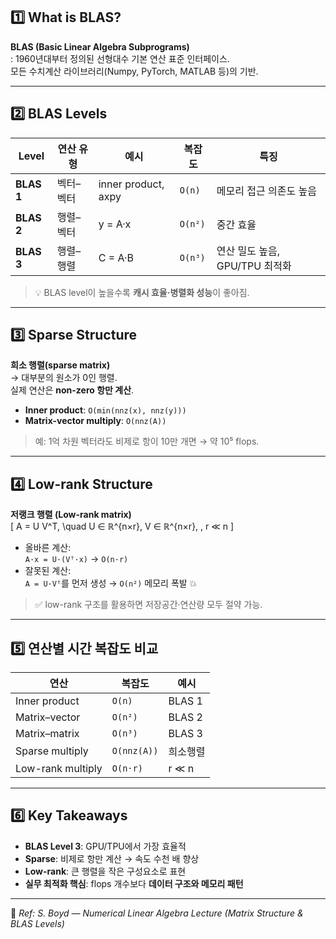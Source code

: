 
## 1️⃣ What is BLAS?
**BLAS (Basic Linear Algebra Subprograms)**  
: 1960년대부터 정의된 선형대수 기본 연산 표준 인터페이스.  
모든 수치계산 라이브러리(Numpy, PyTorch, MATLAB 등)의 기반.

---

## 2️⃣ BLAS Levels

| Level | 연산 유형 | 예시 | 복잡도 | 특징 |
|-------|------------|------|---------|------|
| **BLAS 1** | 벡터–벡터 | inner product, axpy | `O(n)` | 메모리 접근 의존도 높음 |
| **BLAS 2** | 행렬–벡터 | y = A·x | `O(n²)` | 중간 효율 |
| **BLAS 3** | 행렬–행렬 | C = A·B | `O(n³)` | 연산 밀도 높음, GPU/TPU 최적화 |

> 💡 BLAS level이 높을수록 **캐시 효율·병렬화 성능**이 좋아짐.

---

## 3️⃣ Sparse Structure

**희소 행렬(sparse matrix)**  
→ 대부분의 원소가 0인 행렬.  
실제 연산은 **non-zero 항만 계산**.

- **Inner product**: `O(min(nnz(x), nnz(y)))`
- **Matrix-vector multiply**: `O(nnz(A))`

> 예: 1억 차원 벡터라도 비제로 항이 10만 개면 → 약 10⁵ flops.

---

## 4️⃣ Low-rank Structure

**저랭크 행렬 (Low-rank matrix)**  
\[
A = U V^T, \quad U ∈ ℝ^{n×r}, V ∈ ℝ^{n×r}, \, r ≪ n
\]

- 올바른 계산:  
  `A·x = U·(Vᵀ·x)` → `O(n·r)`
- 잘못된 계산:  
  `A = U·Vᵀ`를 먼저 생성 → `O(n²)` 메모리 폭발 💥

> ✅ low-rank 구조를 활용하면 저장공간·연산량 모두 절약 가능.

---

## 5️⃣ 연산별 시간 복잡도 비교

| 연산 | 복잡도 | 예시 |
|------|----------|------|
| Inner product | `O(n)` | BLAS 1 |
| Matrix–vector | `O(n²)` | BLAS 2 |
| Matrix–matrix | `O(n³)` | BLAS 3 |
| Sparse multiply | `O(nnz(A))` | 희소행렬 |
| Low-rank multiply | `O(n·r)` | r ≪ n |

---

## 6️⃣ Key Takeaways

- **BLAS Level 3**: GPU/TPU에서 가장 효율적  
- **Sparse**: 비제로 항만 계산 → 속도 수천 배 향상  
- **Low-rank**: 큰 행렬을 작은 구성요소로 표현  
- **실무 최적화 핵심**: flops 개수보다 **데이터 구조와 메모리 패턴**

---

📘 *Ref: S. Boyd — Numerical Linear Algebra Lecture (Matrix Structure & BLAS Levels)*
